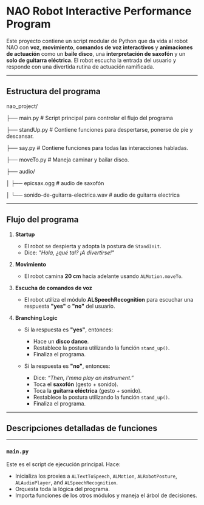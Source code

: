 # NAO Robot Interactive Performance Program

Este proyecto contiene un script modular de Python que da vida al robot NAO con **voz**, **movimiento**, **comandos de voz interactivos** y **animaciones de actuación** como un **baile disco**, una **interpretación de saxofón** y un **solo de guitarra eléctrica**. El robot escucha la entrada del usuario y responde con una divertida rutina de actuación ramificada.

---

## Estructura del programa
nao_project/

├── main.py # Script principal para controlar el flujo del programa

├── standUp.py # Contiene funciones para despertarse, ponerse de pie y descansar.

├── say.py # Contiene funciones para todas las interacciones habladas.

├── moveTo.py # Maneja caminar y bailar disco.

├── audio/

│ ├── epicsax.ogg # audio de saxofón

│ └── sonido-de-guitarra-electrica.wav # audio de guitarra electrica

---

## Flujo del programa

1. **Startup**
   - El robot se despierta y adopta la postura de `StandInit`.
   - Dice: _"Hola, ¿qué tal? ¡A divertirse!"_

2. **Movimiento**
   - El robot camina **20 cm** hacia adelante usando `ALMotion.moveTo`.

3. **Escucha de comandos de voz**
   - El robot utiliza el módulo **ALSpeechRecognition** para escuchar una respuesta **"yes"** o **"no"** del usuario.

4. **Branching Logic**
   - Si la respuesta es **"yes"**, entonces:
     - Hace un **disco dance**.
     - Restablece la postura utilizando la función `stand_up()`.
     - Finaliza el programa.

   - Si la respuesta es **"no"**, entonces:
     - Dice: _“Then, I’mma play an instrument.”_
     - Toca el **saxofón** (gesto + sonido).
     - Toca la **guitarra eléctrica** (gesto + sonido).
     - Restablece la postura utilizando la función `stand_up()`.
     - Finaliza el programa.

---

## Descripciones detalladas de funciones

---

### `main.py`

Este es el script de ejecución principal. Hace:

- Inicializa los proxies a `ALTextToSpeech`, `ALMotion`, `ALRobotPosture`, `ALAudioPlayer`, and `ALSpeechRecognition`.
- Orquesta toda la lógica del programa.
- Importa funciones de los otros módulos y maneja el árbol de decisiones.
